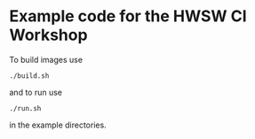 # Example code for the HWSW CI Workshop

To build images use

```
./build.sh
```

and to run use

```
./run.sh
```

in the example directories.
